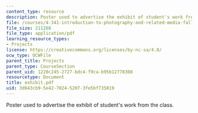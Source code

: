 ```yaml
---
content_type: resource
description: Poster used to advertise the exhibit of student's work from the class.
file: /courses/4-341-introduction-to-photography-and-related-media-fall-2007/3d643cb95e42702452073fe5bf735019_exhibit.pdf
file_size: 211268
file_type: application/pdf
learning_resource_types:
- Projects
license: https://creativecommons.org/licenses/by-nc-sa/4.0/
ocw_type: OCWFile
parent_title: Projects
parent_type: CourseSection
parent_uid: 1220c245-2727-bdc4-f9ca-b95b12778308
resourcetype: Document
title: exhibit.pdf
uid: 3d643cb9-5e42-7024-5207-3fe5bf735019
---
```

Poster used to advertise the exhibit of student's work from the class.